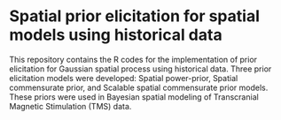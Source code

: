 # Spatial prior elicitation for spatial models using historical data 
This repository contains the R codes for the implementation of prior elicitation for Gaussian spatial process using historical data. Three prior elicitation models were developed: Spatial power-prior, Spatial commensurate prior, and Scalable spatial commensurate prior models. These priors were used in Bayesian spatial modeling of Transcranial Magnetic Stimulation (TMS) data.
